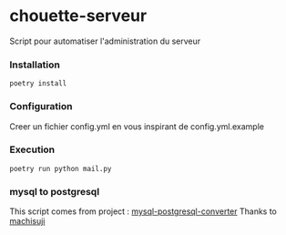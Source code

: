 # chouette-serveur
Script pour automatiser l'administration du serveur

### Installation
```shell
poetry install
```

### Configuration
Creer un fichier config.yml en vous inspirant de config.yml.example

### Execution
```shell
poetry run python mail.py
```

### mysql to postgresql
This script comes from project : [mysql-postgresql-converter](https://github.com/machisuji/mysql-postgresql-converter/blob/master/db_converter.py)
Thanks to [machisuji](https://github.com/machisuji)
